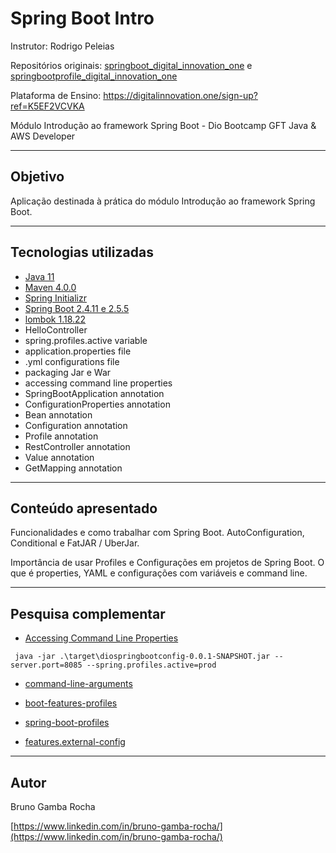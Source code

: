 # Spring Boot Intro

Instrutor: Rodrigo Peleias

Repositórios originais: [springboot_digital_innovation_one](https://github.com/rpeleias-v1/springboot_digital_innovation_one) e [springbootprofile_digital_innovation_one](https://github.com/rpeleias-v1/springbootprofile_digital_innovation_one)

Plataforma de Ensino: https://digitalinnovation.one/sign-up?ref=K5EF2VCVKA

Módulo Introdução ao framework Spring Boot - Dio Bootcamp GFT Java & AWS Developer


	
<hr>

##  Objetivo

Aplicação destinada à prática do módulo Introdução ao framework Spring Boot.



<hr>

## Tecnologias utilizadas

- [Java 11](https://docs.oracle.com/en/java/javase/11/)
- [Maven 4.0.0](https://maven.apache.org/guides/)
- [Spring Initializr](https://start.spring.io/)
- [Spring Boot 2.4.11 e 2.5.5](https://spring.io/projects/spring-boot)
- [lombok 1.18.22](https://projectlombok.org/)
- HelloController
- spring.profiles.active variable
- application.properties file
- .yml configurations file
- packaging Jar e War
- accessing command line properties
- SpringBootApplication annotation
- ConfigurationProperties annotation
- Bean annotation
- Configuration annotation
- Profile annotation
- RestController annotation
- Value annotation
- GetMapping annotation
 


<hr>

## Conteúdo apresentado

Funcionalidades e como trabalhar com Spring Boot. AutoConfiguration, Conditional e FatJAR / UberJar.

Importância de usar Profiles e Configurações em projetos de Spring Boot. O que é properties, YAML e configurações com variáveis e command line.



<hr>

## Pesquisa complementar

- [Accessing Command Line Properties](https://docs.spring.io/spring-boot/docs/current/reference/html/features.html#features.external-config.command-line-args)

```  java -jar .\target\diospringbootconfig-0.0.1-SNAPSHOT.jar --server.port=8085 --spring.profiles.active=prod ```

- [command-line-arguments](https://www.baeldung.com/spring-boot-command-line-arguments)

- [boot-features-profiles](https://docs.spring.io/spring-boot/docs/current/reference/html/boot-features-profiles.html)

- [spring-boot-profiles](https://dzone.com/articles/spring-boot-profiles-1)

- [features.external-config](https://docs.spring.io/spring-boot/docs/current/reference/html/features.html#features.external-config)



<hr>

## Autor

Bruno Gamba Rocha

[https://www.linkedin.com/in/bruno-gamba-rocha/](https://www.linkedin.com/in/bruno-gamba-rocha/)